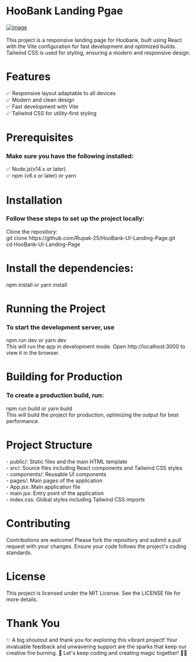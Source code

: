 # HooBank Landing Pgae

<a href="https://hoo-bank-ui-landing-page.vercel.app/">
  <img src="https://github.com/user-attachments/assets/405912f1-941d-4271-938c-11d56ad33cc8" alt="image">
</a>

<br/>
<br/>
This project is a responsive landing page for Hoobank, built using React with the Vite configuration for fast development and optimized builds. Tailwind CSS is used for styling, ensuring a modern and responsive design.<br/>

<h1>Features</h1>
✅ Responsive layout adaptable to all devices<br/>
✅ Modern and clean design<br/>
✅ Fast development with Vite<br/>
✅ Tailwind CSS for utility-first styling<br/>

<h1>Prerequisites</h1>
<h3>Make sure you have the following installed:</h3>
✅ Node.js(v14.x or later)<br/>
✅ npm (v6.x or later) or yarn<br/>

<h1>Installation</h1>
<h3>Follow these steps to set up the project locally:</h3>
Clone the repository:<br/>
git clone https://github.com/Rupak-25/HooBank-UI-Landing-Page.git<br/>
cd HooBank-UI-Landing-Page<br/>

<h1>Install the dependencies:</h1>
npm install or yarn install<br/>

<h1>Running the Project</h1>
<h3>To start the development server, use</h3>
npm run dev or yarn dev<br/>
This will run the app in development mode. Open http://localhost:3000 to view it in the browser.<br/>

<h1>Building for Production</h1>
<h3>To create a production build, run:</h3>
npm run build or yarn build<br/>
This will build the project for production, optimizing the output for best performance.<br/>

<h1>Project Structure</h1>
- public/: Static files and the main HTML template<br/>
- src/: Source files including React components and Tailwind CSS styles<br/>
- components/: Reusable UI components<br/>
- pages/: Main pages of the application<br/>
- App.jsx: Main application file<br/>
- main.jsx: Entry point of the application<br/>
- index.css: Global styles including Tailwind CSS imports<br/>

<h1>Contributing</h1>
Contributions are welcome! Please fork the repository and submit a pull request with your changes. Ensure your code follows the project's coding standards.<br/>

<h1>License</h1>
This project is licensed under the MIT License. See the LICENSE file for more details.<br/>

<h1>Thank You</h1>
✨ A big shoutout and thank you for exploring this vibrant project! Your invaluable feedback and unwavering support are the sparks that keep our creative fire burning. 🌟 Let's keep coding and creating magic together! 🚀😊<br/>
